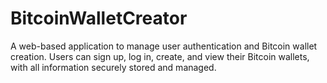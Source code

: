 # BitcoinWalletCreator
A web-based application to manage user authentication and Bitcoin wallet creation. Users can sign up, log in, create, and view their Bitcoin wallets, with all information securely stored and managed.
